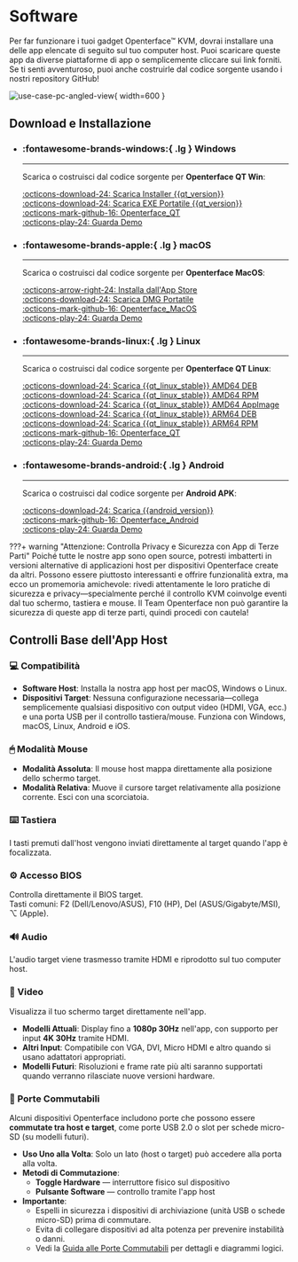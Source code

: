 # Software

Per far funzionare i tuoi gadget Openterface™ KVM, dovrai installare una delle app elencate di seguito sul tuo computer host. Puoi scaricare queste app da diverse piattaforme di app o semplicemente cliccare sui link forniti. Se ti senti avventuroso, puoi anche costruirle dal codice sorgente usando i nostri repository GitHub!

![use-case-pc-angled-view](https://assets.openterface.com/images/product/use-case-pc-angled-view.webp){ width=600 }

## Download e Installazione

<div class="grid cards" markdown>

-   ### :fontawesome-brands-windows:{ .lg } **Windows**

    ***

    Scarica o costruisci dal codice sorgente per **Openterface QT Win**:

    [:octicons-download-24: Scarica Installer {{qt_version}}](https://github.com/TechxArtisanStudio/Openterface_QT/releases/download/{{qt_version}}/openterfaceQT.windows.amd64.installer.exe) <br>
    [:octicons-download-24: Scarica EXE Portatile {{qt_version}}](https://github.com/TechxArtisanStudio/Openterface_QT/releases/download/{{qt_version}}/openterfaceQT-portable.exe) <br>
    [:octicons-mark-github-16: Openterface_QT](https://github.com/TechxArtisanStudio/Openterface_QT) <br>
    [:octicons-play-24: Guarda Demo](https://youtu.be/ERzpGtRvP2o?si=e9k402f0nxsD8o2j)

-   ### :fontawesome-brands-apple:{ .lg } **macOS**

    ***

    Scarica o costruisci dal codice sorgente per **Openterface MacOS**:

    [:octicons-arrow-right-24: Installa dall'App Store](/appstore) <br>
    [:octicons-download-24: Scarica DMG Portatile](macos/dmg-installation.md) <br>
    [:octicons-mark-github-16: Openterface_MacOS](https://github.com/TechxArtisanStudio/Openterface_MacOS) <br>
    [:octicons-play-24: Guarda Demo](https://youtu.be/m7OpUem0zqY?si=tclfl0Jl77tmE6_e)

-   ### :fontawesome-brands-linux:{ .lg } **Linux**

    ***

    Scarica o costruisci dal codice sorgente per **Openterface QT Linux**:

    [:octicons-download-24: Scarica {{qt_linux_stable}} AMD64 DEB](https://github.com/TechxArtisanStudio/Openterface_QT/releases/download/{{qt_linux_stable}}/openterfaceQT.linux.amd64.deb) <br>
    [:octicons-download-24: Scarica {{qt_linux_stable}} AMD64 RPM](https://github.com/TechxArtisanStudio/Openterface_QT/releases/download/{{qt_linux_stable}}/openterfaceQT.linux.amd64.rpm) <br>
    [:octicons-download-24: Scarica {{qt_linux_stable}} AMD64 AppImage](https://github.com/TechxArtisanStudio/Openterface_QT/releases/download/{{qt_linux_stable}}/openterfaceQT.linux.amd64.AppImage) <br>
    [:octicons-download-24: Scarica {{qt_linux_stable}} ARM64 DEB](https://github.com/TechxArtisanStudio/Openterface_QT/releases/download/{{qt_linux_stable}}/openterfaceQT.linux.arm64.deb) <br>
    [:octicons-download-24: Scarica {{qt_linux_stable}} ARM64 RPM](https://github.com/TechxArtisanStudio/Openterface_QT/releases/download/{{qt_linux_stable}}/openterfaceQT.linux.arm64.rpm) <br>
    [:octicons-mark-github-16: Openterface_QT](https://github.com/TechxArtisanStudio/Openterface_QT) <br>
    [:octicons-play-24: Guarda Demo](https://youtu.be/_ScpI6TC0Pk?si=FSg7A2zmST8QbFec)

-   ### :fontawesome-brands-android:{ .lg } **Android**

    ***

    Scarica o costruisci dal codice sorgente per **Android APK**:

    [:octicons-download-24: Scarica {{android_version}}](https://github.com/TechxArtisanStudio/Openterface_Android/releases/download/{{android_version}}/OpenterfaceAndroid-release.apk) <br>
    [:octicons-mark-github-16: Openterface_Android](https://github.com/TechxArtisanStudio/Openterface_Android) <br>
    [:octicons-play-24: Guarda Demo](https://x.com/TechxArtisan/status/1825460088922071398)

</div>

???+ warning "Attenzione: Controlla Privacy e Sicurezza con App di Terze Parti"
Poiché tutte le nostre app sono open source, potresti imbatterti in versioni alternative di applicazioni host per dispositivi Openterface create da altri. Possono essere piuttosto interessanti e offrire funzionalità extra, ma ecco un promemoria amichevole: rivedi attentamente le loro pratiche di sicurezza e privacy—specialmente perché il controllo KVM coinvolge eventi dal tuo schermo, tastiera e mouse. Il Team Openterface non può garantire la sicurezza di queste app di terze parti, quindi procedi con cautela!

## Controlli Base dell'App Host

### 💻 Compatibilità

-   **Software Host**: Installa la nostra app host per macOS, Windows o Linux.
-   **Dispositivi Target**: Nessuna configurazione necessaria—collega semplicemente qualsiasi dispositivo con output video (HDMI, VGA, ecc.) e una porta USB per il controllo tastiera/mouse. Funziona con Windows, macOS, Linux, Android e iOS.

### 🖱 Modalità Mouse

-   **Modalità Assoluta**: Il mouse host mappa direttamente alla posizione dello schermo target.
-   **Modalità Relativa**: Muove il cursore target relativamente alla posizione corrente. Esci con una scorciatoia.

### ⌨️ Tastiera

I tasti premuti dall'host vengono inviati direttamente al target quando l'app è focalizzata.

### ⚙️ Accesso BIOS

Controlla direttamente il BIOS target.  
Tasti comuni: F2 (Dell/Lenovo/ASUS), F10 (HP), Del (ASUS/Gigabyte/MSI), ⌥ (Apple).

### 🔊 Audio

L'audio target viene trasmesso tramite HDMI e riprodotto sul tuo computer host.

### 🎥 Video

Visualizza il tuo schermo target direttamente nell'app.

-   **Modelli Attuali**: Display fino a **1080p 30Hz** nell'app, con supporto per input **4K 30Hz** tramite HDMI.
-   **Altri Input**: Compatibile con VGA, DVI, Micro HDMI e altro quando si usano adattatori appropriati.
-   **Modelli Futuri**: Risoluzioni e frame rate più alti saranno supportati quando verranno rilasciate nuove versioni hardware.

### 🔄 Porte Commutabili

Alcuni dispositivi Openterface includono porte che possono essere **commutate tra host e target**, come porte USB 2.0 o slot per schede micro-SD (su modelli futuri).

-   **Uso Uno alla Volta**: Solo un lato (host o target) può accedere alla porta alla volta.
-   **Metodi di Commutazione**:
    -   **Toggle Hardware** — interruttore fisico sul dispositivo
    -   **Pulsante Software** — controllo tramite l'app host
-   **Importante**:
    -   Espelli in sicurezza i dispositivi di archiviazione (unità USB o schede micro-SD) prima di commutare.
    -   Evita di collegare dispositivi ad alta potenza per prevenire instabilità o danni.
    -   Vedi la [Guida alle Porte Commutabili](/usb-switch) per dettagli e diagrammi logici.
